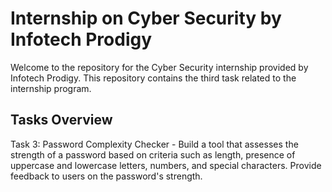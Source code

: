 # Internship on Cyber Security by Infotech Prodigy

Welcome to the repository for the Cyber Security internship provided by Infotech Prodigy. This repository contains the third task related to the internship program.

## Tasks Overview

Task 3: Password Complexity Checker - 
Build a tool that assesses the strength of a password based on criteria such as length, presence of uppercase and lowercase letters, numbers, and special characters. Provide feedback to users on the password's strength.
